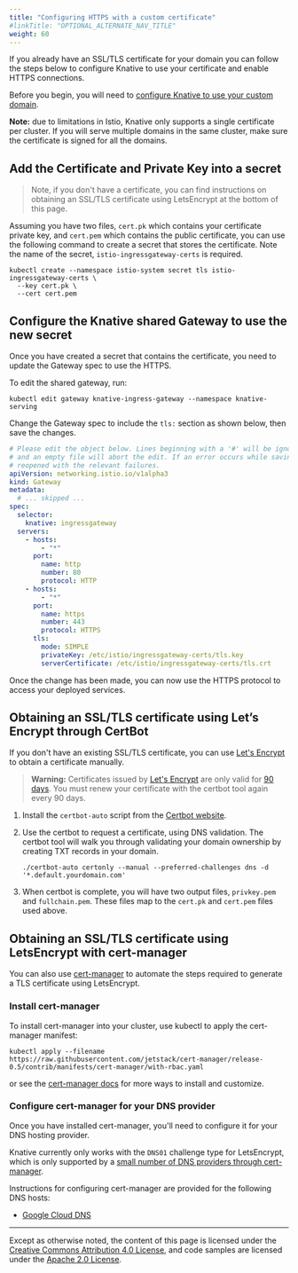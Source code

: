 ```yaml
---
title: "Configuring HTTPS with a custom certificate"
#linkTitle: "OPTIONAL_ALTERNATE_NAV_TITLE"
weight: 60
---
```


If you already have an SSL/TLS certificate for your domain you can follow the
steps below to configure Knative to use your certificate and enable HTTPS
connections.

Before you begin, you will need to
[configure Knative to use your custom domain](../using-a-custom-domain/).

**Note:** due to limitations in Istio, Knative only supports a single
certificate per cluster. If you will serve multiple domains in the same cluster,
make sure the certificate is signed for all the domains.

## Add the Certificate and Private Key into a secret

> Note, if you don't have a certificate, you can find instructions on obtaining
> an SSL/TLS certificate using LetsEncrypt at the bottom of this page.

Assuming you have two files, `cert.pk` which contains your certificate private
key, and `cert.pem` which contains the public certificate, you can use the
following command to create a secret that stores the certificate. Note the name
of the secret, `istio-ingressgateway-certs` is required.

```shell
kubectl create --namespace istio-system secret tls istio-ingressgateway-certs \
  --key cert.pk \
  --cert cert.pem
```

## Configure the Knative shared Gateway to use the new secret

Once you have created a secret that contains the certificate, you need to update
the Gateway spec to use the HTTPS.

To edit the shared gateway, run:

```shell
kubectl edit gateway knative-ingress-gateway --namespace knative-serving
```

Change the Gateway spec to include the `tls:` section as shown below, then save
the changes.

```yaml
# Please edit the object below. Lines beginning with a '#' will be ignored.
# and an empty file will abort the edit. If an error occurs while saving this file will be
# reopened with the relevant failures.
apiVersion: networking.istio.io/v1alpha3
kind: Gateway
metadata:
  # ... skipped ...
spec:
  selector:
    knative: ingressgateway
  servers:
    - hosts:
        - "*"
      port:
        name: http
        number: 80
        protocol: HTTP
    - hosts:
        - "*"
      port:
        name: https
        number: 443
        protocol: HTTPS
      tls:
        mode: SIMPLE
        privateKey: /etc/istio/ingressgateway-certs/tls.key
        serverCertificate: /etc/istio/ingressgateway-certs/tls.crt
```

Once the change has been made, you can now use the HTTPS protocol to access your
deployed services.

## Obtaining an SSL/TLS certificate using Let’s Encrypt through CertBot

If you don't have an existing SSL/TLS certificate, you can use [Let's
Encrypt][le] to obtain a certificate manually.

> **Warning:** Certificates issued by [Let's Encrypt][le] are only valid for
> [90 days](https://letsencrypt.org/docs/faq/). You must renew your certificate
> with the certbot tool again every 90 days.

[le]: https://letsencrypt.org/

1. Install the `certbot-auto` script from the
   [Certbot website](https://certbot.eff.org/docs/install.html#certbot-auto).
1. Use the certbot to request a certificate, using DNS validation. The certbot
   tool will walk you through validating your domain ownership by creating TXT
   records in your domain.

   ```shell
   ./certbot-auto certonly --manual --preferred-challenges dns -d '*.default.yourdomain.com'
   ```

1. When certbot is complete, you will have two output files, `privkey.pem` and
   `fullchain.pem`. These files map to the `cert.pk` and `cert.pem` files used
   above.

## Obtaining an SSL/TLS certificate using LetsEncrypt with cert-manager

You can also use [cert-manager](https://github.com/jetstack/cert-manager) to
automate the steps required to generate a TLS certificate using LetsEncrypt.

### Install cert-manager

To install cert-manager into your cluster, use kubectl to apply the cert-manager
manifest:

```
kubectl apply --filename https://raw.githubusercontent.com/jetstack/cert-manager/release-0.5/contrib/manifests/cert-manager/with-rbac.yaml
```

or see the
[cert-manager docs](https://cert-manager.readthedocs.io/en/latest/getting-started/)
for more ways to install and customize.

### Configure cert-manager for your DNS provider

Once you have installed cert-manager, you'll need to configure it for your DNS
hosting provider.

Knative currently only works with the `DNS01` challenge type for LetsEncrypt,
which is only supported by a
[small number of DNS providers through cert-manager](http://docs.cert-manager.io/en/latest/reference/issuers/acme/dns01.html?highlight=DNS#supported-dns01-providers).

Instructions for configuring cert-manager are provided for the following DNS
hosts:

- [Google Cloud DNS](using-cert-manager-on-gcp/)

---

Except as otherwise noted, the content of this page is licensed under the
[Creative Commons Attribution 4.0 License](https://creativecommons.org/licenses/by/4.0/),
and code samples are licensed under the
[Apache 2.0 License](https://www.apache.org/licenses/LICENSE-2.0).
